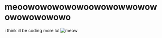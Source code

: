 # meoowowowowowoowowowwowowowowowowowo
i think ill be coding more lol 
![meow](https://cdn.discordapp.com/attachments/841284503581753344/945860104824184832/c.png)
